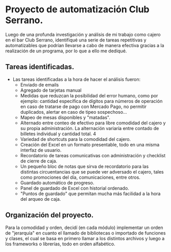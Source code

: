 # Proyecto de automatización Club Serrano.
Luego de una profunda investigación y análisis de mi trabajo como cajero en el bar Club Serrano, identifiqué
una serie de tareas repetitivas y automatizables que podrían llevarse a cabo de manera efectiva gracias a la
realización de un programa, por lo que a ello me dediqué.

## Tareas identificadas.
* Las tareas identificadas a la hora de hacer el análisis fueron:
    - Enviado de emails
    - Agregado de tarjetas manual
    - Medidas que reduzcan la posibilidad del error humano, como por ejemplo: cantidad específica de dígitos 
    para números de operación en caso de tratarse de pago con Mercado Pago, no permitir duplicados, alertar en
    caso de tipeo sospechoso...
    - Mapeo de mesas disponibles y "matadas".
    - Alternado entre conteo de efectivo para libre comodidad del cajero y su propia administración. La 
    alternación variaría entre contado de billetes individual y cantidad total. 4
    - Variedad de shortcuts para la comodidad del cajero.
    - Creación del Excel en un formato presentable, todo en una misma interfaz de usuario.
    - Recordatorio de tareas comunicativas con administración y checklist de cierre de caja.
    - Un pequeño bloc de notas que sirva de recordatorio para las distintas circuentancias que se puede ver
    adversado el cajero, tales como promociones del día, comunicaciones, entre otros.
    - Guardado automático de progreso.
    - Panel de guardado de Excel con historial ordenado.
    - "Puntos de guardado" que permitan mucha más facilidad a la hora del arqueo de caja.

## Organización del proyecto.
Para la comodidad y orden, decidí (en cada módulo) implementar un orden de "jerarquía" en cuanto el llamado de
bibliotecas o importado de funciones y clases, el cual se basa en primero llamar a los distintos archivos y
luego a los frameworks o librerías, todo en orden alfabético.